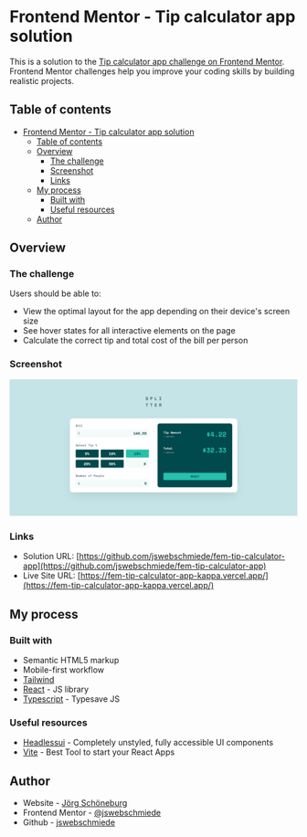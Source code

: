 # Frontend Mentor - Tip calculator app solution

This is a solution to the [Tip calculator app challenge on Frontend Mentor](https://www.frontendmentor.io/challenges/tip-calculator-app-ugJNGbJUX). Frontend Mentor challenges help you improve your coding skills by building realistic projects.

## Table of contents

- [Frontend Mentor - Tip calculator app solution](#frontend-mentor---tip-calculator-app-solution)
  - [Table of contents](#table-of-contents)
  - [Overview](#overview)
    - [The challenge](#the-challenge)
    - [Screenshot](#screenshot)
    - [Links](#links)
  - [My process](#my-process)
    - [Built with](#built-with)
    - [Useful resources](#useful-resources)
  - [Author](#author)

## Overview

### The challenge

Users should be able to:

- View the optimal layout for the app depending on their device's screen size
- See hover states for all interactive elements on the page
- Calculate the correct tip and total cost of the bill per person

### Screenshot

![](./screenshot.png)

### Links

- Solution URL: [https://github.com/jswebschmiede/fem-tip-calculator-app](https://github.com/jswebschmiede/fem-tip-calculator-app)
- Live Site URL: [https://fem-tip-calculator-app-kappa.vercel.app/](https://fem-tip-calculator-app-kappa.vercel.app/)

## My process

### Built with

- Semantic HTML5 markup
- Mobile-first workflow
- [Tailwind](https://tailwindcss.com/)
- [React](https://reactjs.org/) - JS library
- [Typescript](https://www.typescriptlang.org/) - Typesave JS

### Useful resources

- [Headlessui](https://headlessui.com/) - Completely unstyled, fully accessible UI components
- [Vite](https://vitejs.dev/) - Best Tool to start your React Apps

## Author

- Website - [Jörg Schöneburg](https://jswebschmiede.de)
- Frontend Mentor - [@jswebschmiede](https://www.frontendmentor.io/profile/jswebschmiede)
- Github - [jswebschmiede](https://github.com/jswebschmiede)
